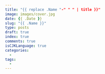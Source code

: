 ```yaml
---
title: "{{ replace .Name "-" " " | title }}"
image: images/cover.jpg
date: {{ .Date }}
slug: "{{ .Name }}"
type: posts
draft: true
index: true
comments: true
isCJKLanguage: true
categories:
  -
tags:
  -
---
```

